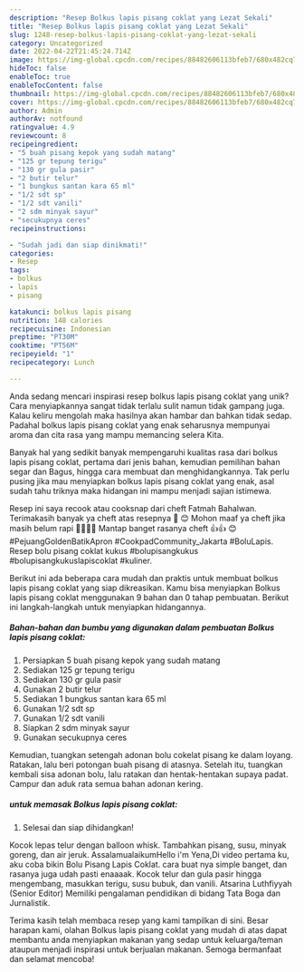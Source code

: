 ```yaml
---
description: "Resep Bolkus lapis pisang coklat yang Lezat Sekali"
title: "Resep Bolkus lapis pisang coklat yang Lezat Sekali"
slug: 1248-resep-bolkus-lapis-pisang-coklat-yang-lezat-sekali
category: Uncategorized
date: 2022-04-22T21:45:24.714Z
image: https://img-global.cpcdn.com/recipes/88482606113bfeb7/680x482cq70/bolkus-lapis-pisang-coklat-foto-resep-utama.jpg
hideToc: false
enableToc: true
enableTocContent: false
thumbnail: https://img-global.cpcdn.com/recipes/88482606113bfeb7/680x482cq70/bolkus-lapis-pisang-coklat-foto-resep-utama.jpg
cover: https://img-global.cpcdn.com/recipes/88482606113bfeb7/680x482cq70/bolkus-lapis-pisang-coklat-foto-resep-utama.jpg
author: Admin
authorAv: notfound
ratingvalue: 4.9
reviewcount: 8
recipeingredient:
- "5 buah pisang kepok yang sudah matang"
- "125 gr tepung terigu"
- "130 gr gula pasir"
- "2 butir telur"
- "1 bungkus santan kara 65 ml"
- "1/2 sdt sp"
- "1/2 sdt vanili"
- "2 sdm minyak sayur"
- "secukupnya ceres"
recipeinstructions:

- "Sudah jadi dan siap dinikmati!"
categories:
- Resep
tags:
- bolkus
- lapis
- pisang

katakunci: bolkus lapis pisang 
nutrition: 148 calories
recipecuisine: Indonesian
preptime: "PT30M"
cooktime: "PT56M"
recipeyield: "1"
recipecategory: Lunch

---
```





Anda sedang mencari inspirasi resep bolkus lapis pisang coklat yang unik? Cara menyiapkannya sangat tidak terlalu sulit namun tidak gampang juga. Kalau keliru mengolah maka hasilnya akan hambar dan bahkan tidak sedap. Padahal bolkus lapis pisang coklat yang enak seharusnya mempunyai aroma dan cita rasa yang mampu memancing selera Kita.





Banyak hal yang sedikit banyak mempengaruhi kualitas rasa dari bolkus lapis pisang coklat, pertama dari jenis bahan, kemudian pemilihan bahan segar dan Bagus, hingga cara membuat dan menghidangkannya. Tak perlu pusing jika mau menyiapkan bolkus lapis pisang coklat yang enak,      asal sudah tahu triknya maka hidangan ini mampu menjadi sajian istimewa.














Resep ini saya recook atau cooksnap dari cheft Fatmah Bahalwan. Terimakasih banyak ya cheft atas resepnya 🙏 ️😊 Mohon maaf ya cheft jika masih belum rapi 🤭🤭🙏🙏 Mantap banget rasanya cheft 👍👍 ️😊 #PejuangGoldenBatikApron #CookpadCommunity_Jakarta #BoluLapis. Resep bolu pisang coklat kukus #bolupisangkukus #bolupisangkukuslapiscoklat #kuliner.






Berikut ini ada beberapa cara mudah dan praktis untuk membuat bolkus lapis pisang coklat yang siap dikreasikan. Kamu bisa menyiapkan Bolkus lapis pisang coklat menggunakan 9 bahan dan 0 tahap pembuatan. Berikut ini langkah-langkah untuk menyiapkan hidangannya.

<!--inarticleads1-->

##### Bahan-bahan dan bumbu yang digunakan dalam pembuatan Bolkus lapis pisang coklat:

1. Persiapkan 5 buah pisang kepok yang sudah matang
1. Sediakan 125 gr tepung terigu
1. Sediakan 130 gr gula pasir
1. Gunakan 2 butir telur
1. Sediakan 1 bungkus santan kara 65 ml
1. Gunakan 1/2 sdt sp
1. Gunakan 1/2 sdt vanili
1. Siapkan 2 sdm minyak sayur
1. Gunakan secukupnya ceres


Kemudian, tuangkan setengah adonan bolu cokelat pisang ke dalam loyang. Ratakan, lalu beri potongan buah pisang di atasnya. Setelah itu, tuangkan kembali sisa adonan bolu, lalu ratakan dan hentak-hentakan supaya padat. Campur dan aduk rata semua bahan adonan kering. 

<!--inarticleads2-->

#####  untuk memasak Bolkus lapis pisang coklat:


1. Selesai dan siap dihidangkan!

Kocok lepas telur dengan balloon whisk. Tambahkan pisang, susu, minyak goreng, dan air jeruk. AssalamualaikumHello i&#39;m Yena,Di video pertama ku, aku coba bikin Bolu Pisang Lapis Coklat. cara buat nya simple banget, dan rasanya juga udah pasti enaaaak. Kocok telur dan gula pasir hingga mengembang, masukkan terigu, susu bubuk, dan vanili. Atsarina Luthfiyyah (Senior Editor) Memiliki pengalaman pendidikan di bidang Tata Boga dan Jurnalistik. 

Terima kasih telah membaca resep yang kami tampilkan di sini. Besar harapan kami, olahan Bolkus lapis pisang coklat yang mudah di atas dapat membantu anda menyiapkan makanan yang sedap untuk keluarga/teman ataupun menjadi inspirasi untuk berjualan makanan. Semoga bermanfaat dan selamat mencoba!
